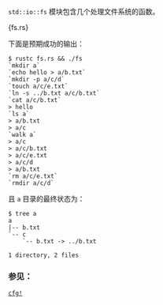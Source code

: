 `std::io::fs` 模块包含几个处理文件系统的函数。

{fs.rs}

下面是预期成功的输出：

```
$ rustc fs.rs && ./fs
`mkdir a`
`echo hello > a/b.txt`
`mkdir -p a/c/d`
`touch a/c/e.txt`
`ln -s ../b.txt a/c/b.txt`
`cat a/c/b.txt`
> hello
`ls a`
> a/b.txt
> a/c
`walk a`
> a/c
> a/c/b.txt
> a/c/e.txt
> a/c/d
> a/b.txt
`rm a/c/e.txt`
`rmdir a/c/d`
```

且 `a` 目录的最终状态为：

```
$ tree a
a
|-- b.txt
`-- c
    `-- b.txt -> ../b.txt

1 directory, 2 files
```

### 参见：

[`cfg!`][cfg]

[cfg]: ../attribute/cfg.html

